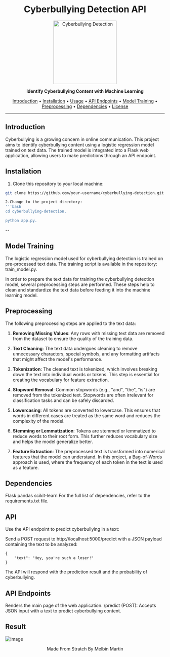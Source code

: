 <h1 align="center">Cyberbullying Detection API</h1>


  <p align="center">
  <img src="https://github.com/melbinmartin/socialsafe/assets/79624780/77944ea7-1954-4ee8-9360-b5622aa3bbe5" alt="Cyberbullying Detection" width="200"/>
</p>


<p align="center">
  <strong>Identify Cyberbullying Content with Machine Learning</strong>
</p>

<p align="center">
  <a href="#introduction">Introduction</a> •
  <a href="#installation">Installation</a> •
  <a href="#usage">Usage</a> •
  <a href="#api-endpoints">API Endpoints</a> •
  <a href="#model-training">Model Training</a> •
  <a href="#preprocessing">Preprocessing</a> •
  <a href="#dependencies">Dependencies</a> •
  <a href="#license">License</a>
</p>

---

## Introduction

Cyberbullying is a growing concern in online communication. This project aims to identify cyberbullying content using a logistic regression model trained on text data. The trained model is integrated into a Flask web application, allowing users to make predictions through an API endpoint.

## Installation

1. Clone this repository to your local machine:

```bash
git clone https://github.com/your-username/cyberbullying-detection.git

2.Change to the project directory:
'''bash
cd cyberbullying-detection.

python app.py.
```


--
## Model Training
The logistic regression model used for cyberbullying detection is trained on pre-processed text data. The training script is available in the repository: train_model.py.

In order to prepare the text data for training the cyberbullying detection model, several preprocessing steps are performed. These steps help to clean and standardize the text data before feeding it into the machine learning model.

## Preprocessing 
The following preprocessing steps are applied to the text data:

1. **Removing Missing Values**: Any rows with missing text data are removed from the dataset to ensure the quality of the training data.

2. **Text Cleaning**: The text data undergoes cleaning to remove unnecessary characters, special symbols, and any formatting artifacts that might affect the model's performance.

3. **Tokenization**: The cleaned text is tokenized, which involves breaking down the text into individual words or tokens. This step is essential for creating the vocabulary for feature extraction.

4. **Stopword Removal**: Common stopwords (e.g., "and", "the", "is") are removed from the tokenized text. Stopwords are often irrelevant for classification tasks and can be safely discarded.

5. **Lowercasing**: All tokens are converted to lowercase. This ensures that words in different cases are treated as the same word and reduces the complexity of the model.

6. **Stemming or Lemmatization**: Tokens are stemmed or lemmatized to reduce words to their root form. This further reduces vocabulary size and helps the model generalize better.

7. **Feature Extraction**: The preprocessed text is transformed into numerical features that the model can understand. In this project, a Bag-of-Words approach is used, where the frequency of each token in the text is used as a feature.

   
## Dependencies
Flask
pandas
scikit-learn
For the full list of dependencies, refer to the requirements.txt file.



## API 

Use the API endpoint to predict cyberbullying in a text:

Send a POST request to http://localhost:5000/predict with a JSON payload containing the text to be analyzed:

```Copy code
{
    "text": "Hey, you're such a loser!"
}
``` 
The API will respond with the prediction result and the probability of cyberbullying.

## API Endpoints
Renders the main page of the web application.
/predict (POST): Accepts JSON input with a text to predict cyberbullying content.
## Result 
![image](https://github.com/melbinmartin/socialsafe/assets/79624780/1af00f80-814d-419e-ab76-1d6612c9616b)

<p align="center">
  Made From Stratch By Melbin Martin
</p>
